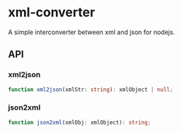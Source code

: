 # xml-converter

A simple interconverter between xml and json for nodejs.

## API

### xml2json

```typescript
function xml2json(xmlStr: string): xmlObject | null;
```

### json2xml

```typescript
function json2xml(xmlObj: xmlObject): string;
```